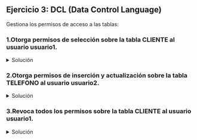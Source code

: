 ## Ejercicio 3: DCL (Data Control Language)

Gestiona los permisos de acceso a las tablas:

### 1.Otorga permisos de selección sobre la tabla **CLIENTE** al usuario **usuario1**.

<details>
  <summary>Solución</summary>
  
  ```sql
    GRANT SELECT ON CLIENTE TO usuario1;
  ```
  
</details>

### 2.Otorga permisos de inserción y actualización sobre la tabla **TELEFONO** al usuario **usuario2**.

<details>
  <summary>Solución</summary>
  
  ```sql
    GRANT INSERT, UPDATE ON TELEFONO TO usuario2;
  ```
  
</details>

### 3.Revoca todos los permisos sobre la tabla **CLIENTE** al usuario **usuario1**.

<details>
  <summary>Solución</summary>
  
  ```sql
    REVOKE ALL ON CLIENTE FROM usuario1;
  ```
  
</details>